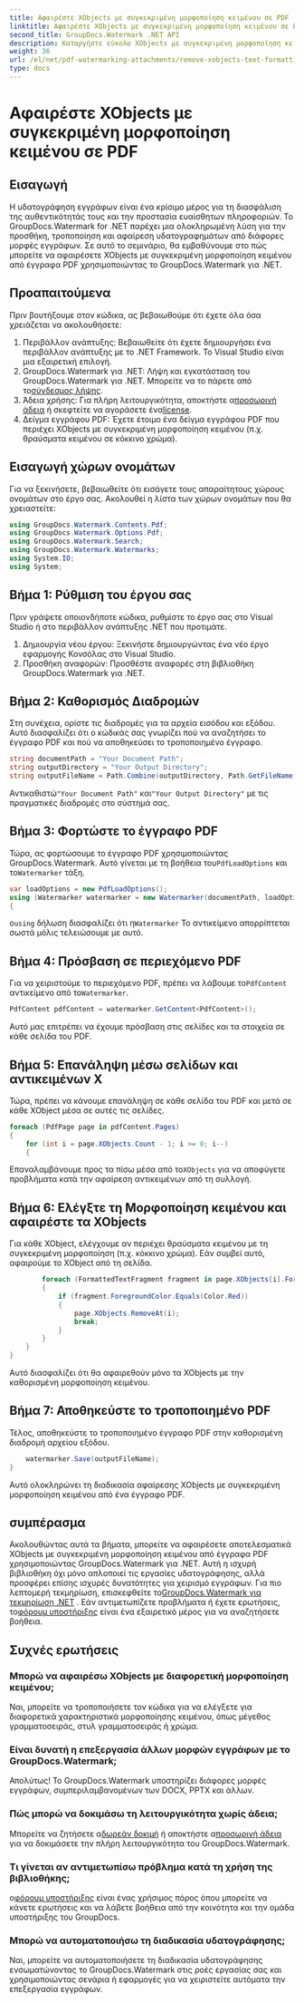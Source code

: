```yaml
---
title: Αφαιρέστε XObjects με συγκεκριμένη μορφοποίηση κειμένου σε PDF
linktitle: Αφαιρέστε XObjects με συγκεκριμένη μορφοποίηση κειμένου σε PDF
second_title: GroupDocs.Watermark .NET API
description: Καταργήστε εύκολα XObjects με συγκεκριμένη μορφοποίηση κειμένου από αρχεία PDF χρησιμοποιώντας το GroupDocs.Watermark για .NET. Ακολουθήστε τον οδηγό μας για απρόσκοπτη επεξεργασία εγγράφων.
weight: 36
url: /el/net/pdf-watermarking-attachments/remove-xobjects-text-formatting-pdf/
type: docs
---
```

# Αφαιρέστε XObjects με συγκεκριμένη μορφοποίηση κειμένου σε PDF

## Εισαγωγή
Η υδατογράφηση εγγράφων είναι ένα κρίσιμο μέρος για τη διασφάλιση της αυθεντικότητάς τους και την προστασία ευαίσθητων πληροφοριών. Το GroupDocs.Watermark for .NET παρέχει μια ολοκληρωμένη λύση για την προσθήκη, τροποποίηση και αφαίρεση υδατογραφημάτων από διάφορες μορφές εγγράφων. Σε αυτό το σεμινάριο, θα εμβαθύνουμε στο πώς μπορείτε να αφαιρέσετε XObjects με συγκεκριμένη μορφοποίηση κειμένου από έγγραφα PDF χρησιμοποιώντας το GroupDocs.Watermark για .NET.
## Προαπαιτούμενα
Πριν βουτήξουμε στον κώδικα, ας βεβαιωθούμε ότι έχετε όλα όσα χρειάζεται να ακολουθήσετε:
1. Περιβάλλον ανάπτυξης: Βεβαιωθείτε ότι έχετε δημιουργήσει ένα περιβάλλον ανάπτυξης με το .NET Framework. Το Visual Studio είναι μια εξαιρετική επιλογή.
2.  GroupDocs.Watermark για .NET: Λήψη και εγκατάσταση του GroupDocs.Watermark για .NET. Μπορείτε να το πάρετε από το[σύνδεσμος λήψης](https://releases.groupdocs.com/Watermark/net/).
3.  Άδεια χρήσης: Για πλήρη λειτουργικότητα, αποκτήστε α[προσωρινή άδεια](https://purchase.groupdocs.com/temporary-άδεια/) ή σκεφτείτε να αγοράσετε ένα[license](https://purchase.groupdocs.com/buy).
4. Δείγμα εγγράφου PDF: Έχετε έτοιμο ένα δείγμα εγγράφου PDF που περιέχει XObjects με συγκεκριμένη μορφοποίηση κειμένου (π.χ. θραύσματα κειμένου σε κόκκινο χρώμα).

## Εισαγωγή χώρων ονομάτων
Για να ξεκινήσετε, βεβαιωθείτε ότι εισάγετε τους απαραίτητους χώρους ονομάτων στο έργο σας. Ακολουθεί η λίστα των χώρων ονομάτων που θα χρειαστείτε:
```csharp
using GroupDocs.Watermark.Contents.Pdf;
using GroupDocs.Watermark.Options.Pdf;
using GroupDocs.Watermark.Search;
using GroupDocs.Watermark.Watermarks;
using System.IO;
using System;
```
## Βήμα 1: Ρύθμιση του έργου σας
Πριν γράψετε οποιονδήποτε κώδικα, ρυθμίστε το έργο σας στο Visual Studio ή στο περιβάλλον ανάπτυξης .NET που προτιμάτε.
1. Δημιουργία νέου έργου: Ξεκινήστε δημιουργώντας ένα νέο έργο εφαρμογής Κονσόλας στο Visual Studio.
2. Προσθήκη αναφορών: Προσθέστε αναφορές στη βιβλιοθήκη GroupDocs.Watermark για .NET.
## Βήμα 2: Καθορισμός Διαδρομών
Στη συνέχεια, ορίστε τις διαδρομές για τα αρχεία εισόδου και εξόδου. Αυτό διασφαλίζει ότι ο κώδικάς σας γνωρίζει πού να αναζητήσει το έγγραφο PDF και πού να αποθηκεύσει το τροποποιημένο έγγραφο.
```csharp
string documentPath = "Your Document Path";
string outputDirectory = "Your Output Directory";
string outputFileName = Path.Combine(outputDirectory, Path.GetFileName(documentPath));
```
 Αντικαθιστώ`"Your Document Path"` και`"Your Output Directory"` με τις πραγματικές διαδρομές στο σύστημά σας.
## Βήμα 3: Φορτώστε το έγγραφο PDF
 Τώρα, ας φορτώσουμε το έγγραφο PDF χρησιμοποιώντας GroupDocs.Watermark. Αυτό γίνεται με τη βοήθεια του`PdfLoadOptions` και το`Watermarker` τάξη.
```csharp
var loadOptions = new PdfLoadOptions();
using (Watermarker watermarker = new Watermarker(documentPath, loadOptions))
{
```
 ο`using` δήλωση διασφαλίζει ότι η`Watermarker` Το αντικείμενο απορρίπτεται σωστά μόλις τελειώσουμε με αυτό.
## Βήμα 4: Πρόσβαση σε περιεχόμενο PDF
 Για να χειριστούμε το περιεχόμενο PDF, πρέπει να λάβουμε το`PdfContent` αντικείμενο από το`Watermarker`.
```csharp
PdfContent pdfContent = watermarker.GetContent<PdfContent>();
```
Αυτό μας επιτρέπει να έχουμε πρόσβαση στις σελίδες και τα στοιχεία σε κάθε σελίδα του PDF.
## Βήμα 5: Επανάληψη μέσω σελίδων και αντικειμένων X
Τώρα, πρέπει να κάνουμε επανάληψη σε κάθε σελίδα του PDF και μετά σε κάθε XObject μέσα σε αυτές τις σελίδες.
```csharp
foreach (PdfPage page in pdfContent.Pages)
{
    for (int i = page.XObjects.Count - 1; i >= 0; i--)
    {
```
 Επαναλαμβάνουμε προς τα πίσω μέσα από το`XObjects` για να αποφύγετε προβλήματα κατά την αφαίρεση αντικειμένων από τη συλλογή.
## Βήμα 6: Ελέγξτε τη Μορφοποίηση κειμένου και αφαιρέστε τα XObjects
Για κάθε XObject, ελέγχουμε αν περιέχει θραύσματα κειμένου με τη συγκεκριμένη μορφοποίηση (π.χ. κόκκινο χρώμα). Εάν συμβεί αυτό, αφαιρούμε το XObject από τη σελίδα.
```csharp
        foreach (FormattedTextFragment fragment in page.XObjects[i].FormattedTextFragments)
        {
            if (fragment.ForegroundColor.Equals(Color.Red))
            {
                page.XObjects.RemoveAt(i);
                break;
            }
        }
    }
}
```
Αυτό διασφαλίζει ότι θα αφαιρεθούν μόνο τα XObjects με την καθορισμένη μορφοποίηση κειμένου.
## Βήμα 7: Αποθηκεύστε το τροποποιημένο PDF
Τέλος, αποθηκεύστε το τροποποιημένο έγγραφο PDF στην καθορισμένη διαδρομή αρχείου εξόδου.
```csharp
    watermarker.Save(outputFileName);
}
```
Αυτό ολοκληρώνει τη διαδικασία αφαίρεσης XObjects με συγκεκριμένη μορφοποίηση κειμένου από ένα έγγραφο PDF.

## συμπέρασμα
Ακολουθώντας αυτά τα βήματα, μπορείτε να αφαιρέσετε αποτελεσματικά XObjects με συγκεκριμένη μορφοποίηση κειμένου από έγγραφα PDF χρησιμοποιώντας GroupDocs.Watermark για .NET. Αυτή η ισχυρή βιβλιοθήκη όχι μόνο απλοποιεί τις εργασίες υδατογράφησης, αλλά προσφέρει επίσης ισχυρές δυνατότητες για χειρισμό εγγράφων. Για πιο λεπτομερή τεκμηρίωση, επισκεφθείτε το[GroupDocs.Watermark για τεκμηρίωση .NET](https://tutorials.groupdocs.com/Watermark/net/) . Εάν αντιμετωπίζετε προβλήματα ή έχετε ερωτήσεις, το[φόρουμ υποστήριξης](https://forum.groupdocs.com/c/watermark/19) είναι ένα εξαιρετικό μέρος για να αναζητήσετε βοήθεια.
## Συχνές ερωτήσεις
### Μπορώ να αφαιρέσω XObjects με διαφορετική μορφοποίηση κειμένου;
Ναι, μπορείτε να τροποποιήσετε τον κώδικα για να ελέγξετε για διαφορετικά χαρακτηριστικά μορφοποίησης κειμένου, όπως μέγεθος γραμματοσειράς, στυλ γραμματοσειράς ή χρώμα.
### Είναι δυνατή η επεξεργασία άλλων μορφών εγγράφων με το GroupDocs.Watermark;
Απολύτως! Το GroupDocs.Watermark υποστηρίζει διάφορες μορφές εγγράφων, συμπεριλαμβανομένων των DOCX, PPTX και άλλων.
### Πώς μπορώ να δοκιμάσω τη λειτουργικότητα χωρίς άδεια;
 Μπορείτε να ζητήσετε α[δωρεάν δοκιμή](https://releases.groupdocs.com/) ή αποκτήστε α[προσωρινή άδεια](https://purchase.groupdocs.com/temporary-license/) για να δοκιμάσετε την πλήρη λειτουργικότητα του GroupDocs.Watermark.
### Τι γίνεται αν αντιμετωπίσω πρόβλημα κατά τη χρήση της βιβλιοθήκης;
 ο[φόρουμ υποστήριξης](https://forum.groupdocs.com/c/watermark/19) είναι ένας χρήσιμος πόρος όπου μπορείτε να κάνετε ερωτήσεις και να λάβετε βοήθεια από την κοινότητα και την ομάδα υποστήριξης του GroupDocs.
### Μπορώ να αυτοματοποιήσω τη διαδικασία υδατογράφησης;
Ναι, μπορείτε να αυτοματοποιήσετε τη διαδικασία υδατογράφησης ενσωματώνοντας το GroupDocs.Watermark στις ροές εργασίας σας και χρησιμοποιώντας σενάρια ή εφαρμογές για να χειριστείτε αυτόματα την επεξεργασία εγγράφων.